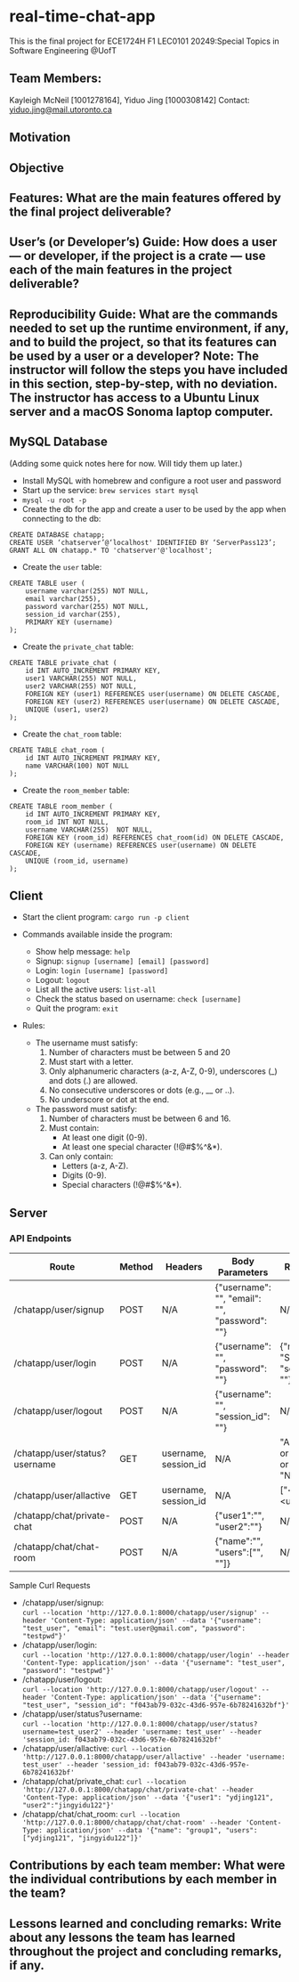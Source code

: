 # real-time-chat-app
This is the final project for ECE1724H F1 LEC0101 20249:Special Topics in Software Engineering @UofT
## Team Members:
Kayleigh McNeil [1001278164], Yiduo Jing [1000308142]
Contact: yiduo.jing@mail.utoronto.ca

## Motivation

## Objective

## Features: What are the main features offered by the final project deliverable?

## User’s (or Developer’s) Guide: How does a user — or developer, if the project is a crate — use each of the main features in the project deliverable?

## Reproducibility Guide: What are the commands needed to set up the runtime environment, if any, and to build the project, so that its features can be used by a user or a developer? Note: The instructor will follow the steps you have included in this section, step-by-step, with no deviation. The instructor has access to a Ubuntu Linux server and a macOS Sonoma laptop computer.

## MySQL Database

(Adding some quick notes here for now. Will tidy them up later.)

* Install MySQL with homebrew and configure a root user and password
* Start up the service: `brew services start mysql`
* `mysql -u root -p`
* Create the db for the app and create a user to be used by the app when connecting to the db:
```
CREATE DATABASE chatapp;
CREATE USER ‘chatserver’@‘localhost' IDENTIFIED BY ‘ServerPass123’;
GRANT ALL ON chatapp.* TO 'chatserver'@'localhost';
```
* Create the `user` table:
```
CREATE TABLE user (
    username varchar(255) NOT NULL,
    email varchar(255),
    password varchar(255) NOT NULL,
    session_id varchar(255),
    PRIMARY KEY (username)
);
```
* Create the `private_chat` table:
```
CREATE TABLE private_chat (
    id INT AUTO_INCREMENT PRIMARY KEY,
    user1 VARCHAR(255) NOT NULL,
    user2 VARCHAR(255) NOT NULL,
    FOREIGN KEY (user1) REFERENCES user(username) ON DELETE CASCADE,
    FOREIGN KEY (user2) REFERENCES user(username) ON DELETE CASCADE,
    UNIQUE (user1, user2)
);
```
* Create the `chat_room` table:
```
CREATE TABLE chat_room (
    id INT AUTO_INCREMENT PRIMARY KEY,
    name VARCHAR(100) NOT NULL
);
```
* Create the `room_member` table:
```
CREATE TABLE room_member (
    id INT AUTO_INCREMENT PRIMARY KEY,
    room_id INT NOT NULL,
    username VARCHAR(255)  NOT NULL,
    FOREIGN KEY (room_id) REFERENCES chat_room(id) ON DELETE CASCADE,
    FOREIGN KEY (username) REFERENCES user(username) ON DELETE CASCADE,
    UNIQUE (room_id, username)
);
```


## Client
- Start the client program: `cargo run -p client`
- Commands available inside the program:
  - Show help message: `help`
  - Signup: `signup [username] [email] [password]`
  - Login: `login [username] [password]`
  - Logout: `logout`
  - List all the active users: `list-all`
  - Check the status based on username: `check [username]`
  - Quit the program: `exit`

- Rules:
  - The username must satisfy:
    1. Number of characters must be between 5 and 20
    2. Must start with a letter.
    3. Only alphanumeric characters (a-z, A-Z, 0-9), underscores (_) and dots (.) are allowed.
    4. No consecutive underscores or dots (e.g., __ or ..).
    5. No underscore or dot at the end.
  - The password must satisfy:
    1. Number of characters must be between 6 and 16.
    2. Must contain:
        - At least one digit (0-9).
        - At least one special character (!@#$%^&*).
    3. Can only contain:
       - Letters (a-z, A-Z).
       - Digits (0-9).
       - Special characters (!@#$%^&*).

## Server

### API Endpoints

| Route | Method | Headers | Body Parameters | Return Body |
| -------- | ------- | ------- | ------- | ------- |
| /chatapp/user/signup | POST | N/A | {"username": "", "email": "", "password": ""} | N/A |
| /chatapp/user/login | POST | N/A | {"username": "", "password": ""} | {"message": "Success", "session_id": ""} |
| /chatapp/user/logout | POST | N/A | {"username": "", "session_id": ""} | N/A |
| /chatapp/user/status?username | GET | username,<br>session_id | N/A | "ACTIVE"<br>or "INACTIVE"<br>or "NOT_FOUND" |
| /chatapp/user/allactive | GET | username,<br>session_id | N/A | ["\<user1>", "\<user2>"...] |
| /chatapp/chat/private-chat | POST | N/A | {"user1":"", "user2":""} | N/A |
| /chatapp/chat/chat-room | POST | N/A | {"name":"", "users":["", ""]} | N/A |

Sample Curl Requests

- /chatapp/user/signup:  
    `curl --location 'http://127.0.0.1:8000/chatapp/user/signup' --header 'Content-Type: application/json' --data '{"username": "test_user", "email": "test.user@gmail.com", "password": "testpwd"}'`
- /chatapp/user/login:  
    `curl --location 'http://127.0.0.1:8000/chatapp/user/login' --header 'Content-Type: application/json' --data '{"username": "test_user", "password": "testpwd"}'`
- /chatapp/user/logout:  
    `curl --location 'http://127.0.0.1:8000/chatapp/user/logout' --header 'Content-Type: application/json' --data '{"username": "test_user", "session_id": "f043ab79-032c-43d6-957e-6b78241632bf"}'`
- /chatapp/user/status?username:  
    `curl --location 'http://127.0.0.1:8000/chatapp/user/status?username=test_user2' --header 'username: test_user' --header 'session_id: f043ab79-032c-43d6-957e-6b78241632bf'`
- /chatapp/user/allactive:
    `curl --location 'http://127.0.0.1:8000/chatapp/user/allactive' --header 'username: test_user' --header 'session_id: f043ab79-032c-43d6-957e-6b78241632bf'`
- /chatapp/chat/private_chat:
    `curl --location 'http://127.0.0.1:8000/chatapp/chat/private-chat' --header 'Content-Type: application/json' --data '{"user1": "ydjing121", "user2":"jingyidu122"}'`
- /chatapp/chat/chat_room:
    `curl --location 'http://127.0.0.1:8000/chatapp/chat/chat-room' --header 'Content-Type: application/json' --data '{"name": "group1", "users":["ydjing121", "jingyidu122"]}'`


## Contributions by each team member: What were the individual contributions by each member in the team?

## Lessons learned and concluding remarks: Write about any lessons the team has learned throughout the project and concluding remarks, if any.
